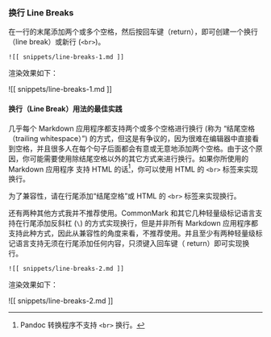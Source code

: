 ### 换行 Line Breaks

在一行的末尾添加两个或多个空格，然后按回车键（return），即可创建一个换行（line break）或新行 (`<br>`)。

```
![[ snippets/line-breaks-1.md ]]
```

渲染效果如下：

![[ snippets/line-breaks-1.md ]]


#### 换行（Line Break）用法的最佳实践

几乎每个 Markdown 应用程序都支持两个或多个空格进行换行 (称为 “结尾空格（trailing whitespace）”) 的方式，但这是有争议的，因为很难在编辑器中直接看到空格，并且很多人在每个句子后面都会有意或无意地添加两个空格。由于这个原因，你可能需要使用除结尾空格以外的其它方式来进行换行。如果你所使用的 Markdown 应用程序 支持 HTML 的话[^pandoc-linebreak]，你可以使用 HTML 的 `<br>` 标签来实现换行。

[^pandoc-linebreak]: Pandoc 转换程序不支持 `<br>` 换行。

为了兼容性，请在行尾添加“结尾空格”或 HTML 的 `<br>` 标签来实现换行。

还有两种其他方式我并不推荐使用。CommonMark 和其它几种轻量级标记语言支持在行尾添加反斜杠 (`\`) 的方式实现换行，但是并非所有 Markdown 应用程序都支持此种方式，因此从兼容性的角度来看，不推荐使用。并且至少有两种轻量级标记语言支持无须在行尾添加任何内容，只须键入回车键（ return）即可实现换行。

```
![[ snippets/line-breaks-2.md ]]
```

渲染效果如下：

![[ snippets/line-breaks-2.md ]]